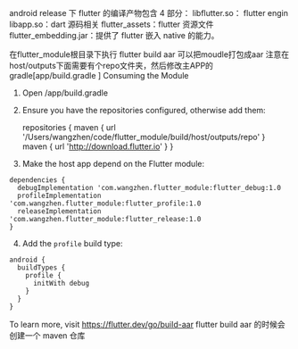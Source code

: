 android release 下 flutter 的编译产物包含 4 部分：
libflutter.so： flutter engin
libapp.so：dart 源码相关
flutter_assets：flutter 资源文件
flutter_embedding.jar：提供了 flutter 嵌入 native 的能力。

在flutter_module根目录下执行 flutter build aar 可以把moudle打包成aar
注意在host/outputs下面需要有个repo文件夹，然后修改主APP的gradle[app/build.gradle ]
Consuming the Module
  1. Open <host>/app/build.gradle
  2. Ensure you have the repositories configured, otherwise add them:

      repositories {
        maven {
            url '/Users/wangzhen/code/flutter_module/build/host/outputs/repo'
        }
        maven {
            url 'http://download.flutter.io'
        }
      }

  3. Make the host app depend on the Flutter module:

    dependencies {
      debugImplementation 'com.wangzhen.flutter_module:flutter_debug:1.0
      profileImplementation 'com.wangzhen.flutter_module:flutter_profile:1.0
      releaseImplementation 'com.wangzhen.flutter_module:flutter_release:1.0
    }


  4. Add the `profile` build type:

    android {
      buildTypes {
        profile {
          initWith debug
        }
      }
    }

To learn more, visit https://flutter.dev/go/build-aar
flutter build aar 的时候会创建一个 maven 仓库
